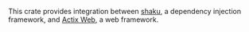 This crate provides integration between [shaku], a dependency injection
framework, and [Actix Web], a web framework.

[shaku]: https://crates.io/crates/shaku
[Actix Web]: https://actix.rs/